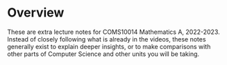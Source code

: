 # Overview

These are extra lecture notes for COMS10014 Mathematics A, 2022-2023. Instead of closely following what is already in the videos, these notes generally exist to explain deeper insights, or to make comparisons with other parts of Computer Science and other units you will be taking.
